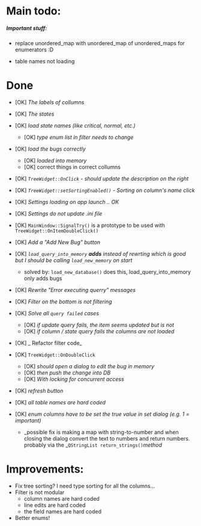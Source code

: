Main todo:
==========

##### Important stuff:

* replace unordered_map with unordered_map of unordered_maps for enumerators :D

* table names not loading

Done
====

* [OK] _The labels of collumns_
* [OK] _The states_


* [OK] _load state names (like critical, normal, etc.)_
    * [OK] _type enum list in filter needs to change_
* [OK] _load the bugs correctly_
    * [OK] _loaded into memory_
    * [OK] correct things in correct collumns
* [OK] _```TreeWidget::OnClick``` - should update the description on the right_
* [OK] _```TreeWidget::setSortingEnabled()```  -  Sorting on column's name click_
* [OK] _Settings loading on app launch .. OK_
* [OK] _Settings do not update .ini file_
* [OK] ```MainWindow::SignalTry()``` is a prototype to be used with ```TreeWidget::OnItemDoubleClick()```
* [OK] _Add a "Add New Bug" button_
* [OK] _```load_query_into_memory``` **adds** instead of rewrting which is good but I should be calling ```load_new_memory``` on start_
    * solved by: ```load_new_database()``` does this, load_query_into_memory only adds bugs
* [OK] _Rewrite "Error executing querry" messages_
* [OK] _Filter on the bottom is not filtering_
* [OK] _Solve all ```query failed``` cases_
    * [OK] _if update query fails, the item seems updated but is not_
    * [OK] _if column / state query fails the columns are not loaded_
* [OK] _ Refactor filter code_
* [OK] ```TreeWidget::OnDoubleClick```
    * [OK] _should open a dialog to edit the bug in memory_
    * [OK] _then push the change into DB_
    * [OK] _With locking for concurrent access_
* [OK] _refresh button_
* [OK] _all table names are hard coded_
* [OK] _enum columns have to be set the true value in set dialog (e.g. 1 = important)_
    * _possible fix is making a map with string-to-number and when closing the dialog convert the text to numbers and return numbers. probably via the _```QStringList return_strings()```_method_



Improvements:
========
* Fix tree sorting? I need type sorting for all the columns...
* Filter is not modular
    * column names are hard coded
    * line edits are hard coded
    * the field names are hard coded
* Better enums!
